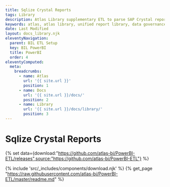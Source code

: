 ```yaml
---
title: Sqlize Crystal Reports
tags: Library
description: Atlas Library supplementary ETL to parse SAP Crystal report templates, and connect to APIs to gather report data.
keywords: atlas, atlas library, unified report library, data governance, database, etl, crystal, sap reports, sql
date: Last Modified
layout: docs_library.njk
eleventyNavigation:
  parent: BIL ETL Setup
  key: BIL PowerBI
  title: PowerBI
  order: 4
eleventyComputed:
  meta:
    breadcrumbs:
      - name: Atlas
        url: '{{ site.url }}'
        position: 1
      - name: Docs
        url: '{{ site.url }}/docs/'
        position: 2
      - name: Library
        url: '{{ site.url }}/docs/library/'
        position: 3
---
```


# Sqlize Crystal Reports

{% set data={download:"https://github.com/atlas-bi/PowerBI-ETL/releases",source:"https://github.com/atlas-bi/PowerBI-ETL"} %}

{% include 'src/_includes/components/download.njk' %}
{% get_page "https://raw.githubusercontent.com/atlas-bi/PowerBI-ETL/master/readme.md" %}

